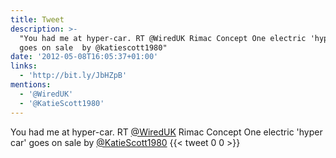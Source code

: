 ```yaml
---
title: Tweet
description: >-
  "You had me at hyper-car. RT @WiredUK Rimac Concept One electric 'hyper car'
  goes on sale  by @katiescott1980"
date: '2012-05-08T16:05:37+01:00'
links:
  - 'http://bit.ly/JbHZpB'
mentions:
  - '@WiredUK'
  - '@KatieScott1980'
---
```

You had me at hyper-car. RT [@WiredUK](https://twitter.com/@WiredUK) Rimac Concept One electric 'hyper car' goes on sale  by [@KatieScott1980](https://twitter.com/@KatieScott1980)
      {{< tweet 0 0 >}}
    

